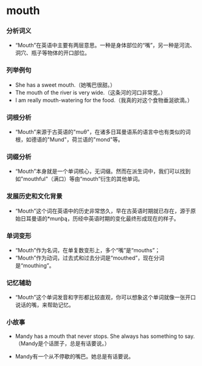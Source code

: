 # mouth

### 分析词义

  

*   “Mouth”在英语中主要有两层意思。一种是身体部位的“嘴”，另一种是河流、洞穴、瓶子等物体的开口部位。

  

### 列举例句

  

*   She has a sweet mouth.（她嘴巴很甜。）
*   The mouth of the river is very wide.（这条河的河口非常宽。）
*   I am really mouth-watering for the food.（我真的对这个食物垂涎欲滴。）

  

### 词根分析

  

*   “Mouth”来源于古英语的"muθ"，在诸多日耳曼语系的语言中也有类似的词根，如德语的"Mund"，荷兰语的"mond"等。

  

### 词缀分析

  

*   “Mouth”本身就是一个单词核心，无词缀。然而在派生词中，我们可以找到如"mouthful"（满口）等由“mouth”衍生的其他单词。

  

### 发展历史和文化背景

  

*   “Mouth”这个词在英语中的历史非常悠久，早在古英语时期就已存在，源于原始日耳曼语的\*munþą，历经中英语时期的变化最终形成现在的样子。

  

### 单词变形

  

*   “Mouth”作为名词，在单复数变形上，多个“嘴”是“mouths”；
*   “Mouth”作为动词，过去式和过去分词是“mouthed”，现在分词是“mouthing”。

  

### 记忆辅助

  

*   “Mouth”这个单词发音和字形都比较直观，你可以想象这个单词就像一张开口说话的嘴，来帮助记忆。

  

### 小故事

  

*   Mandy has a mouth that never stops. She always has something to say.（Mandy是个话匣子，总是有话要说。）
    
      
    
*   Mandy有一个从不停歇的嘴巴。她总是有话要说。
